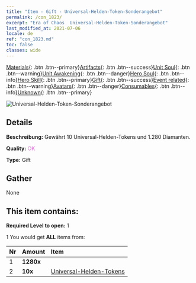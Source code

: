 ```yaml
---
title: "Item - Gift - Universal-Helden-Token-Sonderangebot"
permalink: /con_1823/
excerpt: "Era of Chaos  Universal-Helden-Token-Sonderangebot"
last_modified_at: 2021-07-06
locale: de
ref: "con_1823.md"
toc: false
classes: wide
---
```

 [Materials](/ItemsDE/){: .btn .btn--primary}[Artifacts](/ItemsDE/Artifacts/){: .btn .btn--success}[Unit Soul](/ItemsDE/UnitSoul/){: .btn .btn--warning}[Unit Awakening](/ItemsDE/UnitAwakening/){: .btn .btn--danger}[Hero Soul](/ItemsDE/HeroSoul/){: .btn .btn--info}[Hero Skill](/ItemsDE/HeroSkill/){: .btn .btn--primary}[Gift](/ItemsDE/Gift/){: .btn .btn--success}[Event related](/ItemsDE/Events/){: .btn .btn--warning}[Avatars](/ItemsDE/Avatars/){: .btn .btn--danger}[Consumables](/ItemsDE/Consumables/){: .btn .btn--info}[Unknown](/ItemsDE/Unknown/){: .btn .btn--primary}

 ![Universal-Helden-Token-Sonderangebot](/images/t/i_907445.png)

## Details
 **Beschreibung:** Gewährt 10 Universal-Helden-Tokens und 1.280 Diamanten.

 **Quality:** <span style="color: #DA70D6">OK</span>

 **Type:** Gift

## Gather

  None

## This item contains:

 **Required Level to open:** 1

 1 You would get **ALL** items  from:

  | Nr | Amount |     Item    |
  |:---|:-------|:------------|
  | 1 |  **1280x** | <i class="fas fa-gem"/> |  | 
  | 2 |  **10x** | [Universal-Helden-Tokens](/ItemsDE/her_358/) |  | 

